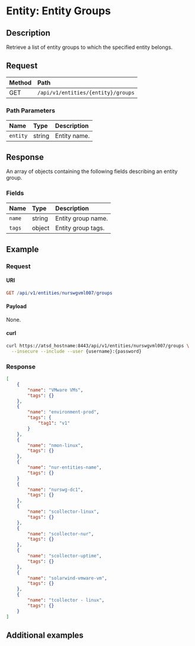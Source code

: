 # Entity: Entity Groups

## Description

Retrieve a list of entity groups to which the specified entity belongs.

## Request

| **Method** | **Path** |
|:---|:---|
| GET | `/api/v1/entities/{entity}/groups` |

### Path Parameters

|**Name**|**Type**|**Description**|
|:---|:---|:---|
| `entity` |string|Entity name.|

## Response

An array of objects containing the following fields describing an entity group.

### Fields

| **Name** | **Type** | **Description** |
|:---|:---|:---|
| `name` | string| Entity group name. |
| `tags` | object | Entity group tags. |

## Example

### Request

#### URI

```elm
GET /api/v1/entities/nurswgvml007/groups
```

#### Payload

None.

#### curl

```bash
curl https://atsd_hostname:8443/api/v1/entities/nurswgvml007/groups \
  --insecure --include --user {username}:{password}
```

### Response

```json
[
    {
        "name": "VMware VMs",
        "tags": {}
    },
    {
        "name": "environment-prod",
        "tags": {
            "tag1": "v1"
        }
    },
    {
        "name": "nmon-linux",
        "tags": {}
    },
    {
        "name": "nur-entities-name",
        "tags": {}
    }
    {
        "name": "nurswg-dc1",
        "tags": {}
    },
    {
        "name": "scollector-linux",
        "tags": {}
    },
    {
        "name": "scollector-nur",
        "tags": {}
    },
    {
        "name": "scollector-uptime",
        "tags": {}
    },
    {
        "name": "solarwind-vmware-vm",
        "tags": {}
    },
    {
        "name": "tcollector - linux",
        "tags": {}
    }
]
```

## Additional examples